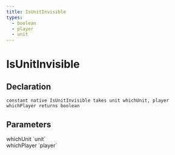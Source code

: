 ```yaml
---
title: IsUnitInvisible
types:
  - boolean
  - player
  - unit
---
```


# IsUnitInvisible

## Declaration

```
constant native IsUnitInvisible takes unit whichUnit, player whichPlayer returns boolean
```

## Parameters
<dl>
  <dt>whichUnit `unit`</dt>
  <dd></dd>

  <dt>whichPlayer `player`</dt>
  <dd></dd>
</dl>
